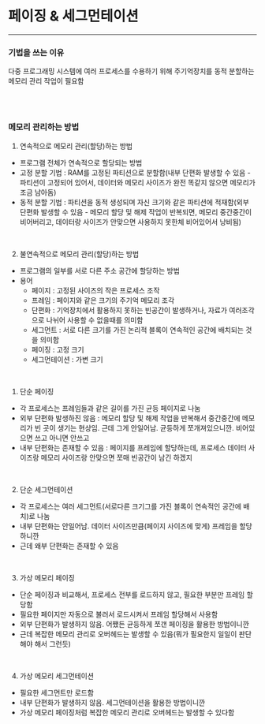 # 페이징 & 세그먼테이션
---
### 기법을 쓰는 이유   
다중 프로그래밍 시스템에 여러 프로세스를 수용하기 위해 주기억장치를 동적 분할하는 메모리 관리 작업이 필요함

<br>
<br>

### 메모리 관리하는 방법
1. 연속적으로 메모리 관리(할당)하는 방법
- 프로그램 전체가 연속적으로 할당되는 방법
- 고정 분할 기법 : RAM를 고정된 파티션으로 분할함(내부 단편화 발생할 수 있음 - 파티션이 고정되어 있어서, 데이터와 메모리 사이즈가 완전 똑같지 않으면 메모리가 조금 남아돔)
- 동적 분할 기법 : 파티션을 동적 생성되며 자신 크기와 같은 파티션에 적재함(외부 단편화 발생할 수 있음 - 메모리 할당 및 해제 작업이 반복되면, 메모리 중간중간이 비어버리고, 데이터랑 사이즈가 안맞으면 사용하지 못한체 비어있어서 낭비됨)


<br>

2. 불연속적으로 메모리 관리(할당)하는 방법
- 프로그램의 일부를 서로 다른 주소 공간에 할당하는 방법
- 용어
  - 페이지 : 고정된 사이즈의 작은 프로세스 조작
  - 프레임 : 페이지와 같은 크기의 주기억 메모리 조각
  - 단편화 : 기억장치에서 활용하지 못하는 빈공간이 발생하거나, 자료가 여러조각으로 나뉘어 사용할 수 없을때를 의미함
  - 세그먼트 : 서로 다른 크기를 가진 논리적 블록이 연속적인 공간에 배치되는 것을 의미함
  - 페이징 : 고정 크기
  - 세그먼테이션 : 가변 크기

<br>

1. 단순 페이징
- 각 프로세스는 프레임들과 같은 길이를 가진 균등 페이지로 나눔
- 외부 단편화 발생하진 않음 : 메모리 할당 및 해제 작업을 반복해서 중간중간에 메모리가 빈 곳이 생기는 현상임. 근데 그게 안일어남. 균등하게 쪼개져있으니깐. 비어있으면 쓰고 아니면 안쓰고
- 내부 단편화는 존재할 수 있음 : 페이지를 프레임에 할당하는데, 프로세스 데이터 사이즈랑 메모리 사이즈랑 안맞으면 쪼매 빈공간이 남긴 하겠지

<br>

2. 단순 세그먼테이션
- 각 프로세스는 여러 세그먼트(서로다른 크기그를 가진 블록이 연속적인 공간에 배치)로 나눔
- 내부 단편화는 안일어남. 데이터 사이즈만큼(페이지 사이즈에 맞게) 프레임을 할당하니깐
- 근데 왜부 단편화는 존재할 수 있음

<br>

3. 가상 메모리 페이징
- 단순 페이징과 비교해서, 프로세스 전부를 로드하지 않고, 필요한 부분만 프레임 할당함
- 필요한 페이지만 자동으로 불러서 로드시켜서 프레임 할당해서 사용함
- 외부 단편화가 발생하지 않음. 어쨌든 균등하게 쪼갠 페이징을 활용한 방법이니깐
- 근데 복잡한 메모리 관리로 오버헤드는 발생할 수 있음(뭐가 필요한지 일일이 판단해야 해서 그런듯)

<br>

4. 가상 메모리 세그먼테이션
- 필요한 세그먼트만 로드함
- 내부 단편화가 발생하지 않음. 세그먼테이션을 활용한 방법이니깐
- 가상 메모리 페이징처럼 복잡한 메모리 관리로 오버헤드는 발생할 수 있다함

<br>
